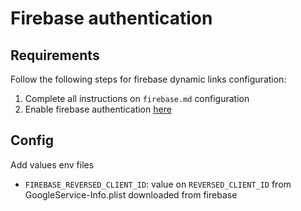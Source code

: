 # Firebase authentication

## Requirements

Follow the following steps for firebase dynamic links configuration:

1. Complete all instructions on `firebase.md` configuration
2. Enable firebase authentication [here](https://console.firebase.google.com/project/letsgo-beta/authentication/providers)

## Config

Add values env files

- `FIREBASE_REVERSED_CLIENT_ID`: value on `REVERSED_CLIENT_ID` from GoogleService-Info.plist downloaded from firebase
